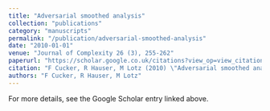 ```yaml
---
title: "Adversarial smoothed analysis"
collection: "publications"
category: "manuscripts"
permalink: "/publication/adversarial-smoothed-analysis"
date: "2010-01-01"
venue: "Journal of Complexity 26 (3), 255-262"
paperurl: "https://scholar.google.co.uk/citations?view_op=view_citation&hl=en&user=ALeJ0sAAAAAJ&pagesize=100&sortby=pubdate&citation_for_view=ALeJ0sAAAAAJ:IjCSPb-OGe4C"
citation: "F Cucker, R Hauser, M Lotz (2010) \"Adversarial smoothed analysis.\" <i>Journal of Complexity 26 (3), 255-262</i>"
authors: "F Cucker, R Hauser, M Lotz"
---
```


For more details, see the Google Scholar entry linked above.
